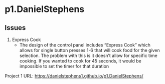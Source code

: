 # p1.DanielStephens


## Issues
1. Express Cook
   - The design of the control panel includes “Express Cook” which allows for single button presses 1-6 that will cook food for the given selection. The problem with this is it doesn’t allow for specific time cooking. If you wanted to cook for 45 seconds, it would be impossible to set the timer for that duration

Project 1 URL: https://danielstephens1.github.io/p1.DanielStephens/

